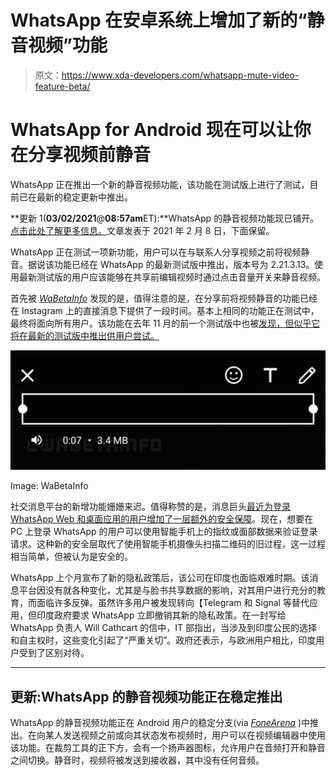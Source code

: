 # WhatsApp 在安卓系统上增加了新的“静音视频”功能

> 原文：<https://www.xda-developers.com/whatsapp-mute-video-feature-beta/>

# WhatsApp for Android 现在可以让你在分享视频前静音

WhatsApp 正在推出一个新的静音视频功能，该功能在测试版上进行了测试，目前已在最新的稳定更新中推出。

**更新 1(****03/02/2021****@****08:57am****ET):**WhatsApp 的静音视频功能现已铺开。[点击此处了解更多信息。](#update1)文章发表于 2021 年 2 月 8 日，下面保留。

WhatsApp 正在测试一项新功能，用户可以在与联系人分享视频之前将视频静音。据说该功能已经在 WhatsApp 的最新测试版中推出，版本号为 2.21.3.13。使用最新测试版的用户应该能够在共享前编辑视频时通过点击音量开关来静音视频。

首先被 [*WaBetaInfo*](https://wabetainfo.com/whatsapp-is-rolling-out-a-mute-video-option/) 发现的是，值得注意的是，在分享前将视频静音的功能已经在 Instagram 上的直接消息下提供了一段时间。基本上相同的功能正在测试中，最终将面向所有用户。该功能在去年 11 月的前一个测试版中也被[发现，但似乎它将在最新的测试版中推出供用户尝试。](https://wabetainfo.com/whatsapp-beta-for-android-2-20-207-2-whats-new/)

 <picture>![whatsapp mute video feature](img/9bb4d7f2a931389d66816f2ca3bbe045.png)</picture> 

Image: WaBetaInfo

社交消息平台的新增功能姗姗来迟。值得称赞的是，消息巨头[最近为登录 WhatsApp Web 和桌面应用的用户增加了一层额外的安全保障](https://www.xda-developers.com/whatsapp-web-desktop-require-biometric-authentication-before-device-linking/)。现在，想要在 PC 上登录 WhatsApp 的用户可以使用智能手机上的指纹或面部数据来验证登录请求。这种新的安全层取代了使用智能手机摄像头扫描二维码的旧过程，这一过程相当简单，但被认为是安全的。

WhatsApp 上个月宣布了新的隐私政策后，该公司在印度也面临艰难时期。该消息平台因没有就各种变化，尤其是与脸书共享数据的影响，对其用户进行充分的教育，而面临许多反弹。虽然许多用户被发现转向【Telegram 和 Signal 等替代应用，但印度政府要求 WhatsApp 立即撤销其新的隐私政策。在一封写给 WhatsApp 负责人 Will Cathcart 的信中，IT 部指出，当涉及到印度公民的选择和自主权时，这些变化引起了“严重关切”。政府还表示，与欧洲用户相比，印度用户受到了区别对待。

* * *

## 更新:WhatsApp 的静音视频功能正在稳定推出

WhatsApp 的静音视频功能正在 Android 用户的稳定分支(via *[FoneArena](https://www.fonearena.com/blog/334554/whatsapp-update-mute-video.html)* )中推出。在向某人发送视频之前或向其状态发布视频时，用户可以在视频编辑器中使用该功能。在裁剪工具的正下方，会有一个扬声器图标，允许用户在音频打开和静音之间切换。静音时，视频将被发送到接收器，其中没有任何音频。